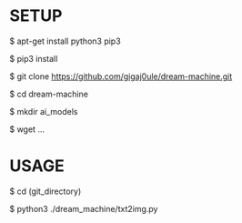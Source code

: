 # SETUP

$ apt-get install python3 pip3

$ pip3 install 

$ git clone https://github.com/gigaj0ule/dream-machine.git

$ cd dream-machine

$ mkdir ai_models

$ wget ...




# USAGE

$ cd (git_directory)

$ python3 ./dream_machine/txt2img.py
